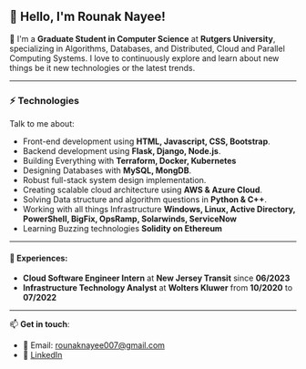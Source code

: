 ## 👋 Hello, I'm Rounak Nayee!

🏫 I'm a **Graduate Student in Computer Science** at **Rutgers University**, specializing in Algorithms, Databases, and Distributed, Cloud and Parallel Computing Systems. I love to continuously explore and learn about new things be it new technologies or the latest trends.

---

### ⚡ Technologies
Talk to me about:
- Front-end development using **HTML, Javascript, CSS, Bootstrap**.
- Backend development using **Flask, Django, Node.js**.
- Building Everything with **Terraform, Docker, Kubernetes**
- Designing Databases with **MySQL, MongDB**.
- Robust full-stack system design implementation.
- Creating scalable cloud architecture using **AWS & Azure Cloud**.
- Solving Data structure and algorithm questions in **Python & C++**.
- Working with all things Infrastructure **Windows, Linux, Active Directory, PowerShell, BigFix, OpsRamp, Solarwinds, ServiceNow**
- Learning Buzzing technologies **Solidity on Ethereum**

---

#### 🌟 Experiences:
- **Cloud Software Engineer Intern** at **New Jersey Transit** since **06/2023**
- **Infrastructure Technology Analyst** at **Wolters Kluwer** from **10/2020** to **07/2022**

---

📫 **Get in touch**:
- 📧 Email: [rounaknayee007@gmail.com](mailto:rounaknayee007@gmail.com)
- 🔗 [LinkedIn](https://www.linkedin.com/in/rounaknayee/)



<!---
Rounaknayee/Rounaknayee is a ✨ special ✨ repository because its `README.md` (this file) appears on your GitHub profile.
You can click the Preview link to take a look at your changes.
--->

